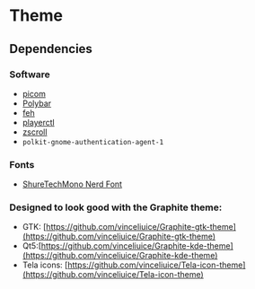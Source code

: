 # Theme

## Dependencies

### Software
- [picom](https://github.com/yshui/picom)
- [Polybar](https://polybar.github.io/)
- [feh](https://github.com/derf/feh)
- [playerctl](https://github.com/altdesktop/playerctl)
- [zscroll](https://github.com/noctuid/zscroll)
- `polkit-gnome-authentication-agent-1`

### Fonts
 - [ShureTechMono Nerd Font](https://github.com/ryanoasis/nerd-fonts/tree/master/patched-fonts/ShareTechMono)

### Designed to look good with the Graphite theme:
 - GTK: [https://github.com/vinceliuice/Graphite-gtk-theme](https://github.com/vinceliuice/Graphite-gtk-theme)
 - Qt5:[https://github.com/vinceliuice/Graphite-kde-theme](https://github.com/vinceliuice/Graphite-kde-theme)
 - Tela icons: [https://github.com/vinceliuice/Tela-icon-theme](https://github.com/vinceliuice/Tela-icon-theme)
